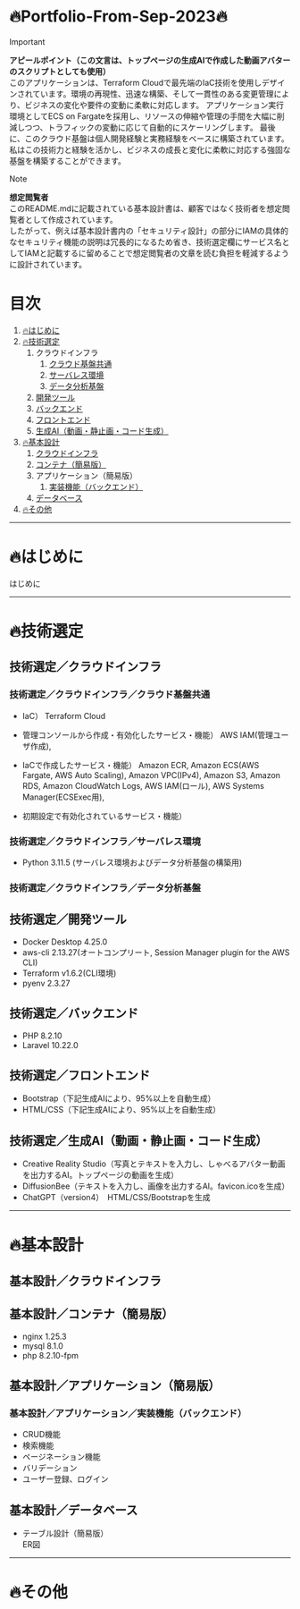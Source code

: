 # :fire:Portfolio-From-Sep-2023:fire:
> [!IMPORTANT]
> **アピールポイント（この文言は、トップページの生成AIで作成した動画アバターのスクリプトとしても使用）**  
> このアプリケーションは、Terraform Cloudで最先端のIaC技術を使用しデザインされています。環境の再現性、迅速な構築、そして一貫性のある変更管理により、ビジネスの変化や要件の変動に柔軟に対応します。
> アプリケーション実行環境としてECS on Fargateを採用し、リソースの伸縮や管理の手間を大幅に削減しつつ、トラフィックの変動に応じて自動的にスケーリングします。
> 最後に、このクラウド基盤は個人開発経験と実務経験をベースに構築されています。私はこの技術力と経験を活かし、ビジネスの成長と変化に柔軟に対応する強固な基盤を構築することができます。
  
> [!NOTE]
> **想定閲覧者**  
> このREADME.mdに記載されている基本設計書は、顧客ではなく技術者を想定閲覧者として作成されています。  
> したがって、例えば基本設計書内の「セキュリティ設計」の部分にIAMの具体的なセキュリティ機能の説明は冗長的になるため省き、技術選定欄にサービス名としてIAMと記載するに留めることで想定閲覧者の文章を読む負担を軽減するように設計されています。
  
# 目次
1. [:fire:はじめに](#はじめに)
1. [:fire:技術選定](#技術選定)
    1. クラウドインフラ
        1. [クラウド基盤共通](#技術選定クラウドインフラクラウド基盤共通)
        1. [サーバレス環境](#技術選定クラウドインフラサーバレス環境)
        1. [データ分析基盤](#技術選定クラウドインフラデータ分析基盤)
    1. [開発ツール](#技術選定開発ツール)
    1. [バックエンド](#技術選定バックエンド)
    1. [フロントエンド](#技術選定フロントエンド)
    1. [生成AI（動画・静止画・コード生成）](#技術選定生成ai動画静止画コード生成)
1. [:fire:基本設計](#基本設計)
    1. [クラウドインフラ](#基本設計クラウドインフラ)
    1. [コンテナ（簡易版）](#基本設計コンテナ簡易版)
    1. アプリケーション（簡易版）
        1. [実装機能（バックエンド）](#基本設計アプリケーション実装機能バックエンド)
    1. [データベース](#基本設計データベース)
1. [:fire:その他](#その他)
  
---------------------------------------
# :fire:はじめに
はじめに  
  
---------------------------------------
# :fire:技術選定
## 技術選定／クラウドインフラ
### 技術選定／クラウドインフラ／クラウド基盤共通
+ IaC）  Terraform Cloud
  
+ 管理コンソールから作成・有効化したサービス・機能）  AWS IAM(管理ユーザ作成), 
  
+ IaCで作成したサービス・機能） Amazon ECR, Amazon ECS(AWS Fargate, AWS Auto Scaling), Amazon VPC(IPv4), Amazon S3, Amazon RDS, Amazon CloudWatch Logs, AWS IAM(ロール), AWS Systems Manager(ECSExec用), 
  
+ 初期設定で有効化されているサービス・機能）  
  

<!-- 
+ 管理コンソールから作成・有効化したサービス・機能）  AWS billing Alarms, AWS Budget, AWS Cost Explorer, 
+ IaCで作成したサービス・機能）   ACM, ALB, CloudFront, WAF, Route53, VPC Flow Logs, AWS Config, KMS, Athena, Amazon Inspector, Guard Duty, 
+ 初期設定で有効化されているサービス・機能）  CloudTrail, AWS Shield Standard, AWS Health Dashboard, (コスト系も入れる), 
-->
  
### 技術選定／クラウドインフラ／サーバレス環境
+ Python 3.11.5 (サーバレス環境およびデータ分析基盤の構築用)
  
### 技術選定／クラウドインフラ／データ分析基盤
  
  
## 技術選定／開発ツール
+ Docker Desktop 4.25.0
+ aws-cli 2.13.27(オートコンプリート, Session Manager plugin for the AWS CLI)
+ Terraform v1.6.2(CLI環境)
+ pyenv 2.3.27
  
## 技術選定／バックエンド
+ PHP 8.2.10  
+ Laravel 10.22.0  
  
## 技術選定／フロントエンド
+ Bootstrap（下記生成AIにより、95%以上を自動生成）
+ HTML/CSS（下記生成AIにより、95%以上を自動生成）
  
## 技術選定／生成AI（動画・静止画・コード生成）
+ Creative Reality Studio（写真とテキストを入力し、しゃべるアバター動画を出力するAI。トップページの動画を生成）
+ DiffusionBee（テキストを入力し、画像を出力するAI。favicon.icoを生成）
+ ChatGPT（version4）　HTML/CSS/Bootstrapを生成
  
  
---------------------------------------
# :fire:基本設計
## 基本設計／クラウドインフラ
  
  
## 基本設計／コンテナ（簡易版）
+ nginx 1.25.3
+ mysql 8.1.0
+ php 8.2.10-fpm
  
## 基本設計／アプリケーション（簡易版）
### 基本設計／アプリケーション／実装機能（バックエンド）
+ CRUD機能
+ 検索機能
+ ページネーション機能
+ バリデーション
+ ユーザー登録、ログイン
  
## 基本設計／データベース
+ テーブル設計（簡易版）  
ER図  
  
---------------------------------------
# :fire:その他
  
  
